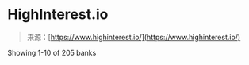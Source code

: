 <!--yml
category: 未分类
date: 2024-05-29 13:19:32
-->

# HighInterest.io

> 来源：[https://www.highinterest.io/](https://www.highinterest.io/)

Showing 1-10 of 205 banks